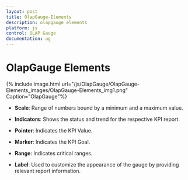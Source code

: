 ```yaml
---
layout: post
title: OlapGauge-Elements
description: olapgauge elements
platform: js
control: OLAP Gauge
documentation: ug
---
```


# OlapGauge Elements

{% include image.html url="/js/OlapGauge/OlapGauge-Elements_images/OlapGauge-Elements_img1.png" Caption="OlapGauge"%}

* **Scale**: Range of numbers bound by a minimum and a maximum value.

* **Indicators**: Shows the status and trend for the respective KPI report.

* **Pointer**: Indicates the KPI Value.

* **Marker**: Indicates the KPI Goal.

* **Range**: Indicates critical ranges.

* **Label**: Used to customize the appearance of the gauge by providing relevant report information.



